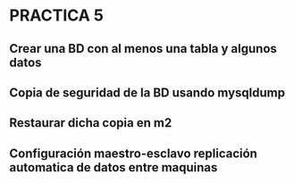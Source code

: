 # PRACTICA 5

## Crear una BD con al menos una tabla y algunos datos




## Copia de seguridad de la BD usando mysqldump




## Restaurar dicha copia en m2




## Configuración maestro-esclavo replicación automatica de datos entre maquinas


